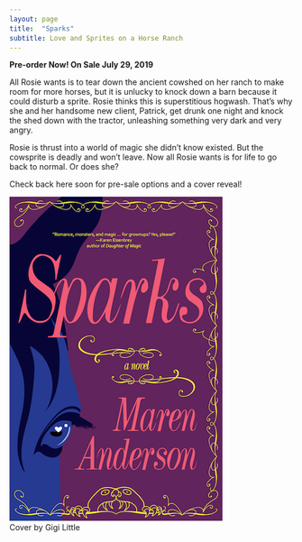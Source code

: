 ```yaml
---
layout: page
title:  "Sparks"
subtitle: Love and Sprites on a Horse Ranch
---
```


**Pre-order Now! On Sale July 29, 2019**

All Rosie wants is to tear down the ancient cowshed on her ranch to make room for more horses, but it is unlucky to knock down a barn because it could disturb a sprite. Rosie thinks this is superstitious hogwash. That’s why she and her handsome new client, Patrick, get drunk one night and knock the shed down with the tractor, unleashing something very dark and very angry.

Rosie is thrust into a world of magic she didn’t know existed. But the cowsprite is deadly and won’t leave. Now all Rosie wants is for life to go back to normal. Or does she?

Check back here soon for pre-sale options and a cover reveal!

![alt text](/img/SparksFrontSM.png "Sparks Cover")<br>
 Cover by Gigi Little
